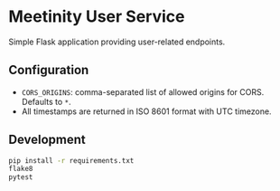 # Meetinity User Service

Simple Flask application providing user-related endpoints.

## Configuration

- `CORS_ORIGINS`: comma-separated list of allowed origins for CORS. Defaults to `*`.
- All timestamps are returned in ISO 8601 format with UTC timezone.

## Development

```bash
pip install -r requirements.txt
flake8
pytest
```

